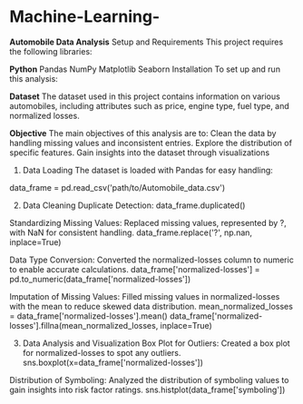 # Machine-Learning-

**Automobile Data Analysis**
Setup and Requirements
This project requires the following libraries:

**Python** 
Pandas
NumPy
Matplotlib
Seaborn
Installation
To set up and run this analysis:

**Dataset**
The dataset used in this project contains information on various automobiles, including attributes such as price, engine type, fuel type, and normalized losses.

**Objective**
The main objectives of this analysis are to:
Clean the data by handling missing values and inconsistent entries.
Explore the distribution of specific features.
Gain insights into the dataset through visualizations


1. Data Loading
The dataset is loaded with Pandas for easy handling:

data_frame = pd.read_csv('path/to/Automobile_data.csv')

2. Data Cleaning
Duplicate Detection: 
data_frame.duplicated()

Standardizing Missing Values: Replaced missing values, represented by ?, with NaN for consistent handling.
data_frame.replace('?', np.nan, inplace=True)


Data Type Conversion: Converted the normalized-losses column to numeric to enable accurate calculations.
data_frame['normalized-losses'] = pd.to_numeric(data_frame['normalized-losses'])


Imputation of Missing Values: Filled missing values in normalized-losses with the mean to reduce skewed data distribution.
mean_normalized_losses = data_frame['normalized-losses'].mean()
data_frame['normalized-losses'].fillna(mean_normalized_losses, inplace=True)


3. Data Analysis and Visualization
Box Plot for Outliers: Created a box plot for normalized-losses to spot any outliers.
sns.boxplot(x=data_frame['normalized-losses'])


Distribution of Symboling: Analyzed the distribution of symboling values to gain insights into risk factor ratings.
sns.histplot(data_frame['symboling'])





